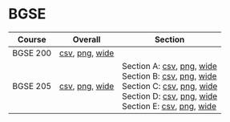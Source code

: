 # BGSE

| Course | Overall | Section |
| ------ | ------- | ------- |
| BGSE 200 | [csv](https://github.com/UCSD-Historical-Enrollment-Data/2024Fall/blob/main/overall/BGSE%20200.csv), [png](https://raw.githubusercontent.com/UCSD-Historical-Enrollment-Data/2024Fall/main/plot_overall/BGSE%20200.png), [wide](https://raw.githubusercontent.com/UCSD-Historical-Enrollment-Data/2024Fall/main/plot_overall_wide/BGSE%20200.png) |  |
| BGSE 205 | [csv](https://github.com/UCSD-Historical-Enrollment-Data/2024Fall/blob/main/overall/BGSE%20205.csv), [png](https://raw.githubusercontent.com/UCSD-Historical-Enrollment-Data/2024Fall/main/plot_overall/BGSE%20205.png), [wide](https://raw.githubusercontent.com/UCSD-Historical-Enrollment-Data/2024Fall/main/plot_overall_wide/BGSE%20205.png) | Section A: [csv](https://github.com/UCSD-Historical-Enrollment-Data/2024Fall/blob/main/section/BGSE%20205_A.csv), [png](https://raw.githubusercontent.com/UCSD-Historical-Enrollment-Data/2024Fall/main/plot_section/BGSE%20205_A.png), [wide](https://raw.githubusercontent.com/UCSD-Historical-Enrollment-Data/2024Fall/main/plot_section_wide/BGSE%20205_A.png)<br>Section B: [csv](https://github.com/UCSD-Historical-Enrollment-Data/2024Fall/blob/main/section/BGSE%20205_B.csv), [png](https://raw.githubusercontent.com/UCSD-Historical-Enrollment-Data/2024Fall/main/plot_section/BGSE%20205_B.png), [wide](https://raw.githubusercontent.com/UCSD-Historical-Enrollment-Data/2024Fall/main/plot_section_wide/BGSE%20205_B.png)<br>Section C: [csv](https://github.com/UCSD-Historical-Enrollment-Data/2024Fall/blob/main/section/BGSE%20205_C.csv), [png](https://raw.githubusercontent.com/UCSD-Historical-Enrollment-Data/2024Fall/main/plot_section/BGSE%20205_C.png), [wide](https://raw.githubusercontent.com/UCSD-Historical-Enrollment-Data/2024Fall/main/plot_section_wide/BGSE%20205_C.png)<br>Section D: [csv](https://github.com/UCSD-Historical-Enrollment-Data/2024Fall/blob/main/section/BGSE%20205_D.csv), [png](https://raw.githubusercontent.com/UCSD-Historical-Enrollment-Data/2024Fall/main/plot_section/BGSE%20205_D.png), [wide](https://raw.githubusercontent.com/UCSD-Historical-Enrollment-Data/2024Fall/main/plot_section_wide/BGSE%20205_D.png)<br>Section E: [csv](https://github.com/UCSD-Historical-Enrollment-Data/2024Fall/blob/main/section/BGSE%20205_E.csv), [png](https://raw.githubusercontent.com/UCSD-Historical-Enrollment-Data/2024Fall/main/plot_section/BGSE%20205_E.png), [wide](https://raw.githubusercontent.com/UCSD-Historical-Enrollment-Data/2024Fall/main/plot_section_wide/BGSE%20205_E.png) |
